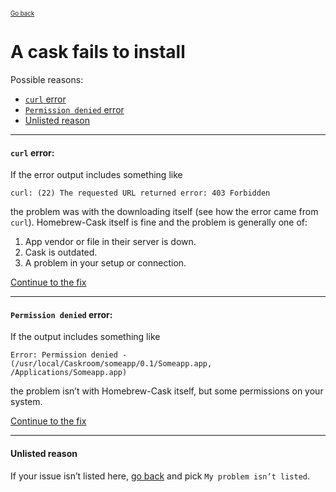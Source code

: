 <sup><sub>[Go back](../../README.md#reporting-bugs)</sup></sub>

# A cask fails to install

Possible reasons:

* [`curl` error](#curl-error)
* [`Permission denied` error](#permission-denied-error)
* [Unlisted reason](#unlisted-reason)

---

#### `curl` error:

If the error output includes something like

```
curl: (22) The requested URL returned error: 403 Forbidden
```

the problem was with the downloading itself (see how the error came from `curl`). Homebrew-Cask itself is fine and the problem is generally one of:

1. App vendor or file in their server is down.
2. Cask is outdated.
3. A problem in your setup or connection.

[Continue to the fix](curl_error_fix_curlrc.md)

---

#### `Permission denied` error:

If the output includes something like

```
Error: Permission denied - (/usr/local/Caskroom/someapp/0.1/Someapp.app, /Applications/Someapp.app)
```

the problem isn’t with Homebrew-Cask itself, but some permissions on your system.

[Continue to the fix](permission_denied_error_fix.md)

---

#### Unlisted reason

If your issue isn’t listed here, [go back](../../README.md#reporting-bugs) and pick `My problem isn’t listed`.
